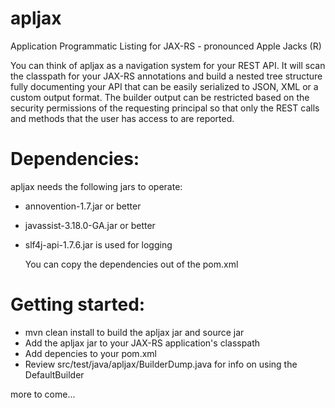 apljax
======

Application Programmatic Listing for JAX-RS - pronounced Apple Jacks (R)

You can think of apljax as a navigation system for your REST API.  It will scan the classpath
for your JAX-RS annotations and build a nested tree structure fully documenting your API that
can be easily serialized to JSON, XML or a custom output format.  The builder output can be
restricted based on the security permissions of the requesting principal so that only the
REST calls and methods that the user has access to are reported.

Dependencies:
=============

  apljax needs the following jars to operate:

- annovention-1.7.jar or better
- javassist-3.18.0-GA.jar or better
- slf4j-api-1.7.6.jar is used for logging

  You can copy the dependencies out of the pom.xml

Getting started:
================

- mvn clean install to build the apljax jar and source jar
- Add the apljax jar to your JAX-RS application's classpath
- Add depencies to your pom.xml
- Review src/test/java/apljax/BuilderDump.java for info on using the DefaultBuilder

more to come...
